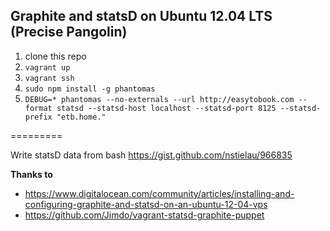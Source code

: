## Graphite and statsD on Ubuntu 12.04 LTS (Precise Pangolin)



1. clone this repo
2. ```vagrant up```
3. ```vagrant ssh```
4. ```sudo npm install -g phantomas```
5. ```DEBUG=* phantomas --no-externals --url http://easytobook.com --format statsd --statsd-host localhost --statsd-port 8125 --statsd-prefix "etb.home."```


=========

Write statsD data from bash
https://gist.github.com/nstielau/966835


**Thanks to**
* https://www.digitalocean.com/community/articles/installing-and-configuring-graphite-and-statsd-on-an-ubuntu-12-04-vps
* https://github.com/Jimdo/vagrant-statsd-graphite-puppet
